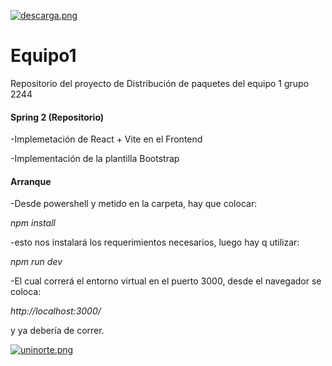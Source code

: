 [![descarga.png](https://i.postimg.cc/DwscYWYr/descarga.png)](https://postimg.cc/yD19DNKx)
# Equipo1
Repositorio del proyecto de Distribución de paquetes del equipo 1 grupo 2244

#### Spring 2 (Repositorio)

<p> -Implemetación de React + Vite en el Frontend </p>
<p> -Implementación de la plantilla Bootstrap </p>

#### Arranque

-Desde powershell y metido en la carpeta, hay que colocar:

*npm install*

-esto nos instalará los requerimientos necesarios, luego hay q utilizar:

*npm run dev*

-El cual correrá el entorno virtual en el puerto 3000, desde el navegador se coloca: 

*http://localhost:3000/*

y ya debería de correr.


[![uninorte.png](https://i.postimg.cc/13jC8fY2/uninorte.png)](https://postimg.cc/CRbHtL0s)

